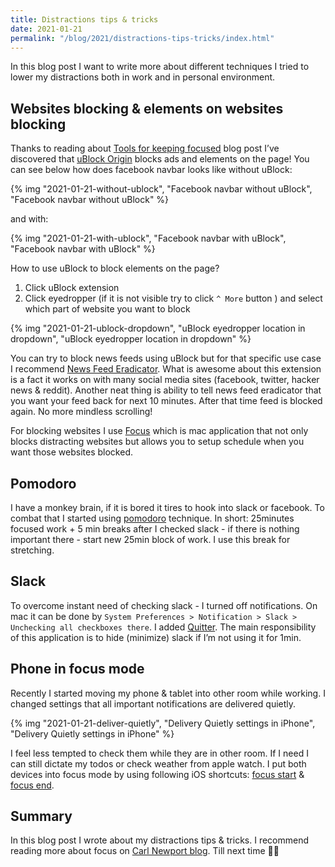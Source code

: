 ```yaml
---
title: Distractions tips & tricks
date: 2021-01-21
permalink: "/blog/2021/distractions-tips-tricks/index.html"
---
```


In this blog post I want to write more about different techniques I tried to lower my distractions both in work and in personal environment.

## Websites blocking & elements on websites blocking

Thanks to reading about [Tools for keeping focused](https://www.benkuhn.net/focustools) blog post I’ve discovered that [uBlock Origin](https://github.com/gorhill/uBlock) blocks ads and elements on the page! You can see below how does facebook navbar looks like without uBlock:

{% img "2021-01-21-without-ublock", "Facebook navbar without uBlock", "Facebook navbar without uBlock" %}

and with:

{% img "2021-01-21-with-ublock", "Facebook navbar with uBlock", "Facebook navbar with uBlock" %}

How to use uBlock to block elements on the page?

1. Click uBlock extension
2. Click eyedropper (if it is not visible try to click `^ More` button ) and select which part of website you want to block

{% img "2021-01-21-ublock-dropdown", "uBlock eyedropper location in dropdown", "uBlock eyedropper location in dropdown" %}

You can try to block news feeds using uBlock but for that specific use case I recommend [News Feed Eradicator](http://west.io/news-feed-eradicator). What is awesome about this extension is a fact it works on with many social media sites (facebook, twitter, hacker news & reddit). Another neat thing is ability to tell news feed eradicator that you want your feed back for next 10 minutes. After that time feed is blocked again. No more mindless scrolling!

For blocking websites I use [Focus](https://heyfocus.com/) which is mac application that not only blocks distracting websites but allows you to setup schedule when you want those websites blocked.

## Pomodoro

I have a monkey brain, if it is bored it tires to hook into slack or facebook. To combat that I started using [pomodoro](https://francescocirillo.com/pages/pomodoro-technique) technique. In short: 25minutes focused work + 5 min breaks after I checked slack - if there is nothing important there - start new 25min block of work. I use this break for stretching.

## Slack

To overcome instant need of checking slack - I turned off notifications. On mac it can be done by `System Preferences > Notification > Slack > Unchecking all checkboxes there`. I added [Quitter](https://marco.org/apps). The main responsibility of this application is to hide (minimize) slack if I’m not using it for 1min.

## Phone in focus mode

Recently I started moving my phone & tablet into other room while working. I changed settings that all important notifications are delivered quietly.

{% img "2021-01-21-deliver-quietly", "Delivery Quietly settings in iPhone", "Delivery Quietly settings in iPhone" %}

I feel less tempted to check them while they are in other room. If I need I can still dictate my todos or check weather from apple watch. I put both devices into focus mode by using following iOS shortcuts: [focus start](https://kzuraw.dev/focus-start) & [focus end](https://kzuraw.dev/focus-end).

## Summary

In this blog post I wrote about my distractions tips & tricks. I recommend reading more about focus on [Carl Newport blog](https://www.calnewport.com/). Till next time 👋🏻
